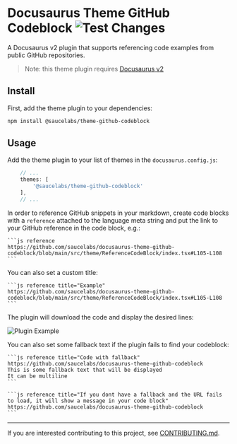 Docusaurus Theme GitHub Codeblock ![Test Changes](https://github.com/saucelabs/docusaurus-theme-github-codeblock/workflows/Test%20Changes/badge.svg?branch=main)
=================================

A Docusaurus v2 plugin that supports referencing code examples from public GitHub repositories.

> Note: this theme plugin requires [Docusaurus v2](https://v2.docusaurus.io/)

## Install

First, add the theme plugin to your dependencies:

```sh
npm install @saucelabs/theme-github-codeblock
```

## Usage

Add the theme plugin to your list of themes in the `docusaurus.config.js`:

```js
    // ...
    themes: [
        '@saucelabs/theme-github-codeblock'
    ],
    // ...
```

In order to reference GitHub snippets in your markdown, create code blocks with a `reference` attached to the language meta string and put the link to your GitHub reference in the code block, e.g.:

    ```js reference
    https://github.com/saucelabs/docusaurus-theme-github-codeblock/blob/main/src/theme/ReferenceCodeBlock/index.tsx#L105-L108
    ```

You can also set a custom title:

    ```js reference title="Example"
    https://github.com/saucelabs/docusaurus-theme-github-codeblock/blob/main/src/theme/ReferenceCodeBlock/index.tsx#L105-L108
    ```

The plugin will download the code and display the desired lines:

![Plugin Example](https://github.com/saucelabs/docusaurus-theme-github-codeblock/raw/main/.github/assets/example.png 'Plugin Example')


You can also set some fallback text if the plugin fails to find your codeblock:

    ```js reference title="Code with fallback"
    https://github.com/saucelabs/docusaurus-theme-github-codeblock
    This is some fallback text that will be displayed
    It can be multiline
    ```

    ```js reference title="If you dont have a fallback and the URL fails to load, it will show a message in your code block"
    https://github.com/saucelabs/docusaurus-theme-github-codeblock
    ```

---

If you are interested contributing to this project, see [CONTRIBUTING.md](CONTRIBUTING.md).
